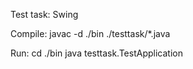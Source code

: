 Test task: Swing


Compile:
javac -d ./bin ./testtask/*.java

Run:
cd ./bin
java testtask.TestApplication


